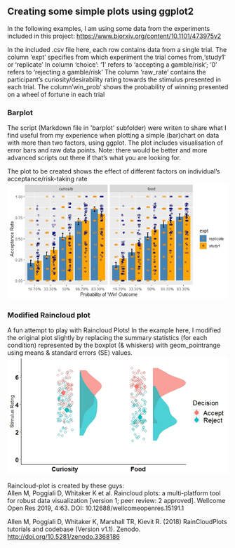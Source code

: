 ## Creating some simple plots using ggplot2

In the following examples, I am using some data from the experiments included in this project: https://www.biorxiv.org/content/10.1101/473975v2

In the included .csv file here, each row contains data from a single trial. The column ‘expt’ specifies from which experiment the trial comes from,‘study1’ or ‘replicate’ In column ‘choice’: ‘1’ refers to ‘accepting a gamble/risk’; ‘0’ refers to ‘rejecting a gamble/risk’ The column ‘raw_rate’ contains the participant’s curiosity/desirability rating towards the stimulus presented in each trial. The column’win_prob’ shows the probability of winning presented on a wheel of fortune in each trial


### Barplot
The script (Markdown file in 'barplot' subfolder) were writen to share what I find useful from my experience when plotting a simple (bar)chart on data with more than two factors, using ggplot. The plot includes visualisation of error bars and raw data points. Note: there would be better and more advanced scripts out there if that’s what you are looking for.

The plot to be created shows the effect of different factors on individual’s acceptance/risk-taking rate
![alt text](barplot/barplot_trial2.jpeg)

### Modified Raincloud plot
A fun attempt to play with Raincloud Plots!
In the example here, I modified the original plot slightly by replacing the summary statistics (for each condition) represented by the boxplot (& whiskers) with geom_pointrange using means & standard errors (SE) values.
![alt text](raincloudplot_modified/raincloudplot_mytrial.jpeg)


Raincloud-plot is created by these guys: <br/>
Allen M, Poggiali D, Whitaker K et al. Raincloud plots: a multi-platform tool for robust data visualization [version 1; peer review: 2 approved]. Wellcome Open Res 2019, 4:63. DOI: 10.12688/wellcomeopenres.15191.1

Allen M, Poggiali D, Whitaker K, Marshall TR, Kievit R. (2018) RainCloudPlots tutorials and codebase (Version v1.1). Zenodo. http://doi.org/10.5281/zenodo.3368186


